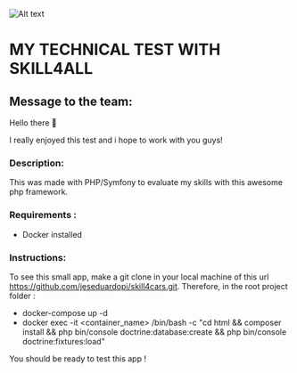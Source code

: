 ![Alt text](https://github.com/jeseduardopi/skill4cars/blob/main/Skill4AllASCII.png?raw=true)
# MY TECHNICAL TEST WITH SKILL4ALL

## Message to the team:
Hello there 👋

I really enjoyed this test and i hope to work with you guys!

### Description:
This was made with PHP/Symfony to evaluate my skills with this awesome php framework.

### Requirements :
- Docker installed
  
### Instructions:
To see this small app, make a git clone in your local machine of this url https://github.com/jeseduardopi/skill4cars.git.
Therefore, in the root project folder : 

- docker-compose up -d
- docker exec -it <container_name> /bin/bash -c "cd html && composer install && php bin/console doctrine:database:create && php bin/console doctrine:fixtures:load"

You should be ready to test this app !
